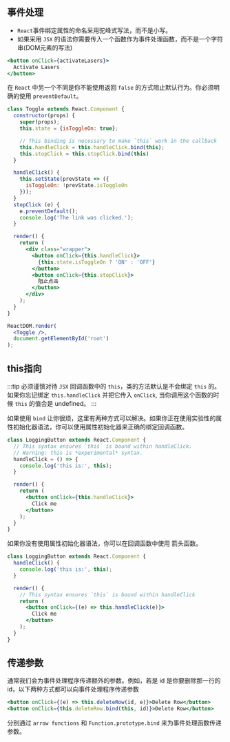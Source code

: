 ## 事件处理

- `React`事件绑定属性的命名采用驼峰式写法，而不是小写。
- 如果采用 `JSX` 的语法你需要传入一个函数作为事件处理函数，而不是一个字符串(DOM元素的写法)

```jsx
<button onClick={activateLasers}>
  Activate Lasers
</button>
```

在 `React` 中另一个不同是你不能使用返回 `false` 的方式阻止默认行为。你必须明确的使用 `preventDefault`。

```jsx
class Toggle extends React.Component {
  constructor(props) {
    super(props);
    this.state = {isToggleOn: true};

    // This binding is necessary to make `this` work in the callback
    this.handleClick = this.handleClick.bind(this);
    this.stopClick = this.stopClick.bind(this)
  }

  handleClick() {
    this.setState(prevState => ({
      isToggleOn: !prevState.isToggleOn
    }));
  }
  stopClick (e) {
    e.preventDefault();
    console.log('The link was clicked.');
  }

  render() {
    return (
      <div class="wrapper">
        <button onClick={this.handleClick}>
          {this.state.isToggleOn ? 'ON' : 'OFF'}
        </button>
        <button onClick={this.stopClick}>
          阻止点击
        </button>
      </div>
    );
  }
}

ReactDOM.render(
  <Toggle />,
  document.getElementById('root')
);
```

## this指向

:::tip
必须谨慎对待 `JSX` 回调函数中的 `this`，类的方法默认是不会绑定 `this` 的。如果你忘记绑定 `this.handleClick` 并把它传入 `onClick`, 当你调用这个函数的时候 `this` 的值会是 undefined。
:::

如果使用 `bind` 让你很烦，这里有两种方式可以解决。如果你正在使用实验性的属性初始化器语法，你可以使用属性初始化器来正确的绑定回调函数。

```jsx
class LoggingButton extends React.Component {
  // This syntax ensures `this` is bound within handleClick.
  // Warning: this is *experimental* syntax.
  handleClick = () => {
    console.log('this is:', this);
  }

  render() {
    return (
      <button onClick={this.handleClick}>
        Click me
      </button>
    );
  }
}
```

如果你没有使用属性初始化器语法，你可以在回调函数中使用 箭头函数。

```jsx
class LoggingButton extends React.Component {
  handleClick() {
    console.log('this is:', this);
  }

  render() {
    // This syntax ensures `this` is bound within handleClick
    return (
      <button onClick={(e) => this.handleClick(e)}>
        Click me
      </button>
    );
  }
}

```

## 传递参数

通常我们会为事件处理程序传递额外的参数。例如，若是 id 是你要删除那一行的 id，以下两种方式都可以向事件处理程序传递参数

```jsx
<button onClick={(e) => this.deleteRow(id, e)}>Delete Row</button>
<button onClick={this.deleteRow.bind(this, id)}>Delete Row</button>
```

分别通过 `arrow functions` 和 `Function.prototype.bind` 来为事件处理函数传递参数。
